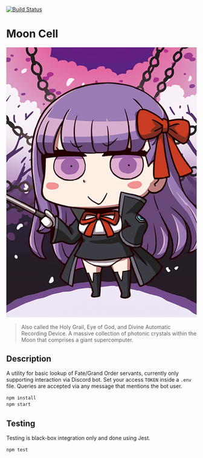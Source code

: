 [![Build Status](https://travis-ci.org/lightlyss/mooncell.svg?branch=master)](https://travis-ci.org/lightlyss/mooncell)
# Moon Cell
![icon](img/servants/servant_166.png)
> Also called the Holy Grail, Eye of God, and Divine Automatic Recording Device.
> A massive collection of photonic crystals within the Moon that comprises a giant supercomputer.

## Description
A utility for basic lookup of Fate/Grand Order servants, currently only supporting
interaction via Discord bot. Set your access `TOKEN` inside a `.env` file.
Queries are accepted via any message that mentions the bot user.
```bash
npm install
npm start
```

## Testing
Testing is black-box integration only and done using Jest.
```bash
npm test
```
